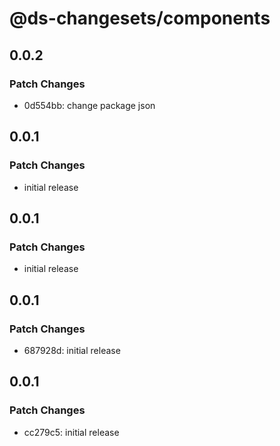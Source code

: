 # @ds-changesets/components

## 0.0.2

### Patch Changes

- 0d554bb: change package json

## 0.0.1

### Patch Changes

- initial release

## 0.0.1

### Patch Changes

- initial release

## 0.0.1

### Patch Changes

- 687928d: initial release

## 0.0.1

### Patch Changes

- cc279c5: initial release
